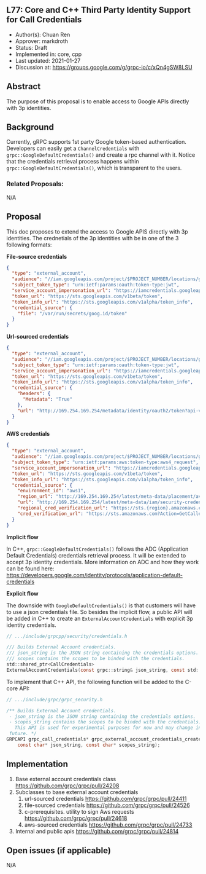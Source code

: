 L77: Core and C++ Third Party Identity Support for Call Credentials
----
* Author(s): Chuan Ren
* Approver: markdroth
* Status: Draft
* Implemented in: core, cpp
* Last updated: 2021-01-27
* Discussion at: https://groups.google.com/g/grpc-io/c/xQn4gSW8LSU

## Abstract

The purpose of this proposal is to enable access to Google APIs directly with 3p identities.

## Background

Currently, gRPC supports 1st party Google token-based authentication. Developers can easily get a `ChannelCredentials` with `grpc::GoogleDefaultCredentials()` and create a rpc channel with it. Notice that the credentials retrieval process happens within `grpc::GoogleDefaultCredentials()`, which is transparent to the users.

### Related Proposals: 
N/A

## Proposal

This doc proposes to extend the access to Google APIS directly with 3p identities. The crednetials of the 3p identities with be in one of the 3 following formats:

**File-source credentials**
```JSON
{
  "type": "external_account",
  "audience": "//iam.googleapis.com/project/$PROJECT_NUMBER/locations/global/workloadIdentityPools/$POOL_ID/providers/$PROVIDER_ID",
  "subject_token_type": "urn:ietf:params:oauth:token-type:jwt",
  "service_account_impersonation_url": "https://iamcredentials.googleapis.com/v1/projects/-/serviceAccounts/$EMAIL:generateAccessToken",
  "token_url": "https://sts.googleapis.com/v1beta/token",
  "token_info_url": "https://sts.googleapis.com/v1alpha/token_info",
  "credential_source": {
    "file": "/var/run/secrets/goog.id/token"
  }
}
```

**Url-sourced credentials**
```JSON
{
  "type": "external_account",
  "audience": "//iam.googleapis.com/project/$PROJECT_NUMBER/locations/global/workloadIdentityPools/$POOL_ID/providers/$PROVIDER_ID",
  "subject_token_type": "urn:ietf:params:oauth:token-type:jwt",
  "service_account_impersonation_url": "https://iamcredentials.googleapis.com/v1/projects/-/serviceAccounts/$EMAIL:generateAccessToken",
  "token_url": "https://sts.googleapis.com/v1beta/token",
  "token_info_url": "https://sts.googleapis.com/v1alpha/token_info",
  "credential_source": {
    "headers": {
      "Metadata": "True"
    },
    "url": "http://169.254.169.254/metadata/identity/oauth2/token?api-version=2018-02-01&resource=https://iam.googleapis.com/project/$PROJECT_NUMBER/locations/global/workloadIdentityPools/$POOL_ID/providers/$PROVIDER_ID"
  }
}
```

**AWS credentials**
```JSON
{
  "type": "external_account",
  "audience": "//iam.googleapis.com/project/$PROJECT_NUMBER/locations/global/workloadIdentityPools/$POOL_ID/providers/$PROVIDER_ID",
  "subject_token_type": "urn:ietf:params:aws:token-type:aws4_request",
  "service_account_impersonation_url": "https://iamcredentials.googleapis.com/v1/projects/-/serviceAccounts/$EMAIL:generateAccessToken",
  "token_url": "https://sts.googleapis.com/v1beta/token",
  "token_info_url": "https://sts.googleapis.com/v1alpha/token_info",
  "credential_source": {
    "environment_id": "aws1",
    "region_url": "http://169.254.169.254/latest/meta-data/placement/availability-zone",
    "url": "http://169.254.169.254/latest/meta-data/iam/security-credentials",
    "regional_cred_verification_url": "https://sts.{region}.amazonaws.com?Action=GetCallerIdentity&Version=2011-06-15",
    "cred_verification_url": "https://sts.amazonaws.com?Action=GetCallerIdentity&Version=2011-06-15"
  }
}
```

**Implicit flow**

In C++, `grpc::GoogleDefaultCredentials()` follows the ADC (Application Default Credentials) credentials retrieval process. It will be extended to accept 3p identity credentials. More information on ADC and how they work can be found here: https://developers.google.com/identity/protocols/application-default-credentials

**Explicit flow**

The downside with `GoogleDefaultCredentials()` is that customers will have to use a json credentials file. So besides the implicit flow, a public API will be added in C++ to create an `ExternalAccountCredentials` with explicit 3p identity credentials.
```h
// .../include/grpcpp/security/credentials.h

/// Builds External Account credentials.
/// json_string is the JSON string containing the credentials options.
/// scopes contains the scopes to be binded with the credentials.
std::shared_ptr<CallCredentials>
ExternalAccountCredentials(const grpc::string& json_string, const std::vector<grpc::string>& scopes);
```

To implement that C++ API, the following function will be added to the C-core API:

```h
// .../include/grpc/grpc_security.h

/** Builds External Account credentials.
 - json_string is the JSON string containing the credentials options.
 - scopes_string contains the scopes to be binded with the credentials.
   This API is used for experimental purposes for now and may change in the
 future. */
GRPCAPI grpc_call_credentials* grpc_external_account_credentials_create(
    const char* json_string, const char* scopes_string);
```

## Implementation

1. Base external account credentials class
   https://github.com/grpc/grpc/pull/24208
1. Subclasses to base external account credentials
   1. url-sourced credentials
      https://github.com/grpc/grpc/pull/24411
   1. file-sourced credentials
      https://github.com/grpc/grpc/pull/24526
   1. c-prerequisites. utility to sign Aws requests
      https://github.com/grpc/grpc/pull/24618
   1. aws-sourced credentials
      https://github.com/grpc/grpc/pull/24733
1. Internal and public apis
   https://github.com/grpc/grpc/pull/24814

## Open issues (if applicable)

N/A